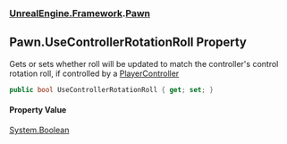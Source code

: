### [UnrealEngine.Framework](./UnrealEngine-Framework.md 'UnrealEngine.Framework').[Pawn](./Pawn.md 'UnrealEngine.Framework.Pawn')
## Pawn.UseControllerRotationRoll Property
Gets or sets whether roll will be updated to match the controller's control rotation roll, if controlled by a [PlayerController](./PlayerController.md 'UnrealEngine.Framework.PlayerController')  
```csharp
public bool UseControllerRotationRoll { get; set; }
```
#### Property Value
[System.Boolean](https://docs.microsoft.com/en-us/dotnet/api/System.Boolean 'System.Boolean')  
